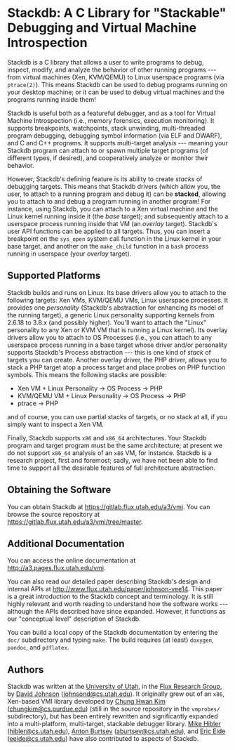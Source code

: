Stackdb: A C Library for "Stackable" Debugging and Virtual Machine Introspection
================================================================================

Stackdb is a C library that allows a user to write programs to debug,
inspect, modify, and analyze the behavior of other running programs ---
from virtual machines (Xen, KVM/QEMU) to Linux userspace programs (via
`ptrace(2)`).  This means Stackdb can be used to debug programs running
on your desktop machine; or it can be used to debug virtual machines and
the programs running inside them!

Stackdb is useful both as a featureful debugger, and as a tool for
Virtual Machine Introspection (i.e., memory forensics, execution
monitoring).  It supports breakpoints, watchpoints, stack unwinding,
multi-threaded program debugging, debugging symbol information (via ELF
and DWARF), and C and C++ programs.  It supports multi-target analysis
--- meaning your Stackdb program can attach to or spawn multiple target
programs (of different types, if desired), and cooperatively analyze or
monitor their behavior.

However, Stackdb's defining feature is its ability to create *stacks* of
debugging targets.  This means that Stackdb drivers (which allow you,
the user, to attach to a running program and debug it) can be
**stacked**, allowing you to attach to and debug a program running in
another program!  For instance, using Stackdb, you can attach to a Xen
virtual machine and the Linux kernel running inside it (the *base*
target); and subsequently attach to a userspace process running inside
that VM (an *overlay* target).  Stackdb's user API functions can be
applied to all targets.  Thus, you can insert a breakpoint on the
`sys_open` system call function in the Linux kernel in your base target,
and another on the `make_child` function in a `bash` process running in
userspace (your *overlay* target).


Supported Platforms
-------------------

Stackdb builds and runs on Linux.  Its base drivers allow you to attach
to the following targets: Xen VMs, KVM/QEMU VMs, Linux userspace
processes.  It provides one *personality* (Stackdb's abstraction for
enhancing its model of the running target), a generic Linux personality
supporting kernels from 2.6.18 to 3.8.x (and possibly higher).  You'll
want to attach the "Linux" personality to any Xen or KVM VM that is
running a Linux kernel).  Its overlay drivers allow you to attach to OS
Processes (i.e., you can attach to any userspace process running in a
base target whose driver and/or personality supports Stackdb's Process
abstraction --- this is one kind of *stack* of targets you can create.
Another overlay driver, the PHP driver, allows you to stack a PHP target
atop a process target and place probes on PHP function symbols.  This
means the following stacks are possible:

  * Xen VM + Linux Personality -> OS Process -> PHP
  * KVM/QEMU VM + Linux Personality -> OS Process -> PHP
  * ptrace -> PHP

and of course, you can use partial stacks of targets, or no stack at
all, if you simply want to inspect a Xen VM.

Finally, Stackdb supports `x86` and `x86_64` architectures.  Your
Stackdb program and target program must be the same architecture; at
present we do not support `x86_64` analysis of an `x86` VM, for
instance.  Stackdb is a research project, first and foremost; sadly, we
have not been able to find time to support all the desirable features of
full architecture abstraction.


Obtaining the Software
----------------------

You can obtain Stackdb at <https://gitlab.flux.utah.edu/a3/vmi>.
You can browse the source repository at
<https://gitlab.flux.utah.edu/a3/vmi/tree/master>.


Additional Documentation
------------------------

You can access the online documentation at
<http://a3.pages.flux.utah.edu/vmi>.

You can also read our detailed paper describing Stackdb's design and
internal APIs at <http://www.flux.utah.edu/paper/johnson-vee14>.  This
paper is a great introduction to the Stackdb concept and terminology.
It is still highly relevant and worth reading to understand how the
software works  --- although the APIs described have since expanded.
However, it functions as our "conceptual level" description of Stackdb.

You can build a local copy of the Stackdb documentation by entering the
`doc/` subdirectory and typing `make`.  The build requires (at least)
`doxygen`, `pandoc`, and `pdflatex`.


Authors
-------

Stackdb was written at the [University of Utah], in the [Flux Research
Group], by [David Johnson] (<johnsond@cs.utah.edu>).  It originally grew
out of an `x86`, Xen-based VMI library developed by [Chung Hwan Kim]
(<chungkim@cs.purdue.edu>) (still in the source repository in the
`vmprobes/` subdirectory), but has been entirely rewritten and
significantly expanded into a multi-platform, multi-target, stackable
debugger library.  [Mike Hibler] (<hibler@cs.utah.edu>), [Anton Burtsev]
(<aburtsev@cs.utah.edu>), and [Eric Eide] (<eeide@cs.utah.edu>) have
also contributed to aspects of Stackdb.



[University of Utah]: http://www.utah.edu
[Flux Research Group]: http://www.flux.utah.edu
[David Johnson]: http://www.flux.utah.edu/profile/johnsond
[Chung Hwan Kim]: https://www.cs.purdue.edu/homes/chungkim
[Mike Hibler]: http://www.flux.utah.edu/profile/mike
[Anton Burtsev]: http://www.flux.utah.edu/profile/aburtsev
[Eric Eide]: http://www.flux.utah.edu/profile/eeide
